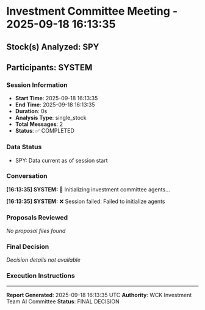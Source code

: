# Investment Committee Meeting - 2025-09-18 16:13:35

## Stock(s) Analyzed: SPY
## Participants: SYSTEM

### Session Information
- **Start Time**: 2025-09-18 16:13:35
- **End Time**: 2025-09-18 16:13:35
- **Duration**: 0s
- **Analysis Type**: single_stock
- **Total Messages**: 2
- **Status**: ✅ COMPLETED

### Data Status
- SPY: Data current as of session start

### Conversation

**[16:13:35] SYSTEM:** 🚀 Initializing investment committee agents...

**[16:13:35] SYSTEM:** ❌ Session failed: Failed to initialize agents

### Proposals Reviewed

*No proposal files found*

### Final Decision

*Decision details not available*


### Execution Instructions

---

**Report Generated**: 2025-09-18 16:13:35 UTC
**Authority**: WCK Investment Team AI Committee
**Status**: FINAL DECISION